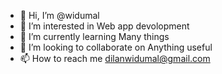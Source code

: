 - 👋 Hi, I’m @widumal
- 👀 I’m interested in Web app devolopment 
- 🌱 I’m currently learning Many things
- 💞️ I’m looking to collaborate on Anything useful
- 📫 How to reach me dilanwidumal@gmail.com

<!---
widumal/widumal is a ✨ special ✨ repository because its `README.md` (this file) appears on your GitHub profile.
You can click the Preview link to take a look at your changes.
--->

